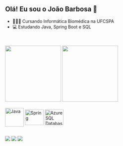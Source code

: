 ## Olá! Eu sou o João Barbosa 👋

- 👨🏽‍🎓 Cursando Informática Biomédica na UFCSPA
- 💻 Estudando Java, Spring Boot e SQL

##

<div style="display: inline_block"><br>
  <img height="180em" src="https://github-readme-stats.vercel.app/api?username=bfjoao&show_icons=true&theme=transparent"/>
  <img height="180em" src="https://github-readme-stats.vercel.app/api/top-langs/?username=bfjoao&theme=transparent"/>
</div>

<div style="display: inline_block"><br>
  <img align="center" alt="Java" height="60" width="60" src="https://cdn.jsdelivr.net/gh/devicons/devicon@latest/icons/java/java-original-wordmark.svg">
  <img align="center" alt="Spring" height="50" width="60" src="https://cdn.jsdelivr.net/gh/devicons/devicon@latest/icons/spring/spring-original.svg">
  <img align="center" alt="Azure SQL Database" height="50" width="60" src="https://cdn.jsdelivr.net/gh/devicons/devicon@latest/icons/azuresqldatabase/azuresqldatabase-original.svg">
</div>
  
  ##
 
<div> 
  <a href="https://instagram.com/bfjoao01" target="_blank"><img src="https://img.shields.io/badge/-Instagram-%23E4405F?style=for-the-badge&logo=instagram&logoColor=white" target="_blank"></a> 
  <a href = "mailto:joao.bffff@gmail.com"><img src="https://img.shields.io/badge/-Gmail-%23333?style=for-the-badge&logo=gmail&logoColor=white" target="_blank"></a>
  <a href="https://www.linkedin.com/in/joão-barbosa-b901b1244" target="_blank"><img src="https://img.shields.io/badge/-LinkedIn-%230077B5?style=for-the-badge&logo=linkedin&logoColor=white" target="_blank"></a> 
  
</div>
